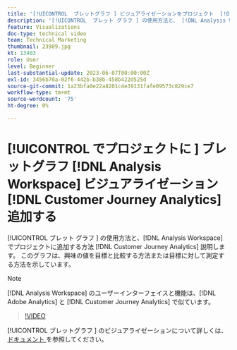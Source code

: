 ```yaml
---
title: '[!UICONTROL  ブレットグラフ ] ビジュアライゼーションをプロジェクト  [!DNL Analysis Workspace]  追加'
description: '[!UICONTROL  ブレット グラフ ] の使用方法と、 [!DNL Analysis Workspace]  のプロジェクトにブレット グラフを追加する方法  [!DNL Customer Journey Analytics] ついて説明します。'
feature: Visualizations
doc-type: technical video
team: Technical Marketing
thumbnail: 23989.jpg
kt: 13403
role: User
level: Beginner
last-substantial-update: 2023-06-07T00:00:00Z
exl-id: 3456b70a-02f6-442b-b38b-458b422d525d
source-git-commit: 1a23bfa0e22a8201c4e39131fafe09573c829ce7
workflow-type: tm+mt
source-wordcount: '75'
ht-degree: 0%

---
```


# [!UICONTROL  でプロジェクトに ] ブレットグラフ [!DNL Analysis Workspace] ビジュアライゼーション [!DNL Customer Journey Analytics] 追加する

[!UICONTROL  ブレット グラフ ] の使用方法と、[!DNL Analysis Workspace] でプロジェクトに追加する方法 [!DNL Customer Journey Analytics] 説明します。 このグラフは、興味の値を目標と比較する方法または目標に対して測定する方法を示しています。

>[!NOTE]
>
>[!DNL Analysis Workspace] のユーザーインターフェイスと機能は、[!DNL Adobe Analytics] と [!DNL Customer Journey Analytics] で似ています。

>[!VIDEO](https://video.tv.adobe.com/v/23989/?quality=12&learn=on)

[!UICONTROL  ブレットグラフ ] のビジュアライゼーションについて詳しくは、[ ドキュメント ](https://experienceleague.adobe.com/docs/analytics-platform/using/cja-workspace/visualizations/bullet-graph.html) を参照してください。
